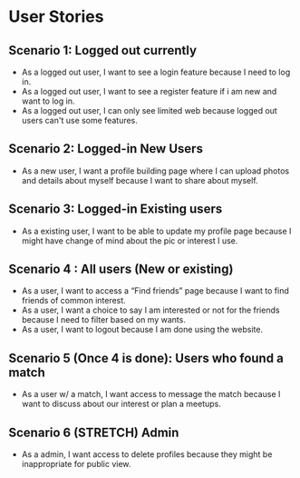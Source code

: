 # User Stories

## Scenario 1: Logged out currently
- As a logged out user, I want to see a login feature because I need to log in.
- As a logged out user, I want to see a register feature if i am new and want to log in.
- As a logged out user, I can only see limited web because logged out users can't use some features.

## Scenario 2:  Logged-in New Users
- As a new user, I want a profile building page where I can upload photos and details about myself because I want to share about myself.

## Scenario 3: Logged-in Existing users
- As a existing user, I want to be able to update my profile page because I might have change of mind about the pic or interest I use.

## Scenario 4 : All users (New or existing)
- As a user, I want to access a “Find friends” page because I want to find friends of common interest.
- As a user, I want a choice to say I am interested or not for the friends because I need to filter based on my wants.
- As a user, I want to logout because I am done using the website.

## Scenario 5 (Once 4 is done): Users who found a match
- As a user w/ a match, I want access to message the match because I want to discuss about our interest or plan a meetups.

## Scenario 6 (STRETCH) Admin
- As a admin, I want access to delete profiles because they might be inappropriate for public view.
